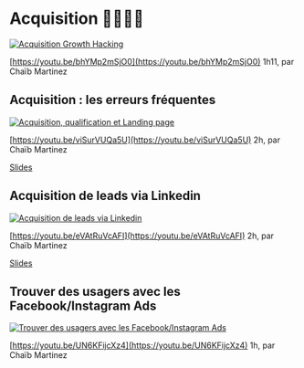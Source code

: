 # Acquisition 👨‍👨‍👦‍👦

[![Acquisition Growth Hacking](https://img.youtube.com/vi/bhYMp2mSjO0/0.jpg)](https://youtu.be/bhYMp2mSjO0)

[https://youtu.be/bhYMp2mSjO0](https://youtu.be/bhYMp2mSjO0) 1h11, par Chaïb Martinez

## Acquisition : les erreurs fréquentes

[![Acquisition, qualification et Landing page](https://camo.githubusercontent.com/6aea39118c617ee2ef3eadace0223c959b8e0762/68747470733a2f2f696d672e796f75747562652e636f6d2f76692f76695375725655516135552f302e6a7067)](https://youtu.be/viSurVUQa5U)

[https://youtu.be/viSurVUQa5U](https://youtu.be/viSurVUQa5U) 2h, par Chaïb Martinez

[Slides](https://www.evernote.com/l/AslvEJrJC7tNQauNJhmMs6bszDTR3VHwn7c)

## Acquisition de leads via Linkedin

[![Acquisition de leads via Linkedin ](https://camo.githubusercontent.com/dbb7ce0291fd878d16bd294853ffdfe7b704e833/68747470733a2f2f696d672e796f75747562652e636f6d2f76692f65564174527556634146492f302e6a7067)](https://www.youtube.com/watch?v=eVAtRuVcAFI)

[https://youtu.be/eVAtRuVcAFI](https://youtu.be/eVAtRuVcAFI) 2h, par Chaïb Martinez

[Slides](https://pad.incubateur.net/K3gKaBJXSEaImJQVuIY42w)

## Trouver des usagers avec les Facebook/Instagram Ads

[![Trouver des usagers avec les Facebook/Instagram Ads ](https://camo.githubusercontent.com/35d91b40fb88e6ef0e288fb2b56a8e773ad9d3b7/68747470733a2f2f696d672e796f75747562652e636f6d2f76692f554e364b46696a63587a342f302e6a7067)](https://www.youtube.com/watch?v=UN6KFijcXz4)

[https://youtu.be/UN6KFijcXz4](https://youtu.be/UN6KFijcXz4) 1h, par Chaïb Martinez



